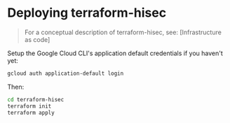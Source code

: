 # Deploying terraform-hisec

> For a conceptual description of terraform-hisec, see: [Infrastructure as code]

Setup the Google Cloud CLI's application default credentials if you haven't yet:

~~~bash
gcloud auth application-default login
~~~

Then:

~~~bash
cd terraform-hisec
terraform init
terraform apply
~~~
